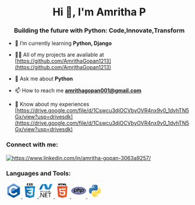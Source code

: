 <h1 align="center">Hi 👋, I'm Amritha P</h1>
<h3 align="center">Building the future with Python: Code,Innovate,Transform</h3>

- 🌱 I’m currently learning **Python, Django**

- 👨‍💻 All of my projects are available at [https://github.com/AmrithaGopan1213](https://github.com/AmrithaGopan1213)

- 💬 Ask me about **Python**

- 📫 How to reach me **amrithagopan001@gmail.com**

- 📄 Know about my experiences [https://drive.google.com/file/d/1Cswcu3djOCVbyOVR4nx9v0_1dvhTN5Gx/view?usp=drivesdk](https://drive.google.com/file/d/1Cswcu3djOCVbyOVR4nx9v0_1dvhTN5Gx/view?usp=drivesdk)

<h3 align="left">Connect with me:</h3>
<p align="left">
<a href="https://linkedin.com/in/https://www.linkedin.com/in/amritha-gopan-3063a9257/" target="blank"><img align="center" src="https://raw.githubusercontent.com/rahuldkjain/github-profile-readme-generator/master/src/images/icons/Social/linked-in-alt.svg" alt="https://www.linkedin.com/in/amritha-gopan-3063a9257/" height="30" width="40" /></a>
</p>

<h3 align="left">Languages and Tools:</h3>
<p align="left"> <a href="https://www.cprogramming.com/" target="_blank" rel="noreferrer"> <img src="https://raw.githubusercontent.com/devicons/devicon/master/icons/c/c-original.svg" alt="c" width="40" height="40"/> </a> <a href="https://www.w3schools.com/css/" target="_blank" rel="noreferrer"> <img src="https://raw.githubusercontent.com/devicons/devicon/master/icons/css3/css3-original-wordmark.svg" alt="css3" width="40" height="40"/> </a> <a href="https://dotnet.microsoft.com/" target="_blank" rel="noreferrer"> <img src="https://raw.githubusercontent.com/devicons/devicon/master/icons/dot-net/dot-net-original-wordmark.svg" alt="dotnet" width="40" height="40"/> </a> <a href="https://www.w3.org/html/" target="_blank" rel="noreferrer"> <img src="https://raw.githubusercontent.com/devicons/devicon/master/icons/html5/html5-original-wordmark.svg" alt="html5" width="40" height="40"/> </a> <a href="https://www.php.net" target="_blank" rel="noreferrer"> <img src="https://raw.githubusercontent.com/devicons/devicon/master/icons/php/php-original.svg" alt="php" width="40" height="40"/> </a> <a href="https://www.python.org" target="_blank" rel="noreferrer"> <img src="https://raw.githubusercontent.com/devicons/devicon/master/icons/python/python-original.svg" alt="python" width="40" height="40"/> </a> </p>
